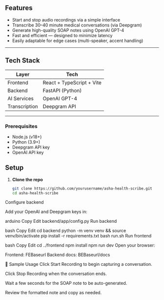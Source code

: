 ## Features

- Start and stop audio recordings via a simple interface
- Transcribe 30–40 minute medical conversations (via Deepgram)
- Generate high-quality SOAP notes using OpenAI GPT-4
- Fast and efficient — designed to minimize latency
- Easily adaptable for edge cases (multi-speaker, accent handling)

---

## Tech Stack

| Layer        | Tech                          |
|--------------|-------------------------------|
| Frontend     | React + TypeScript + Vite     |
| Backend      | FastAPI (Python)              |
| AI Services  | OpenAI GPT-4                  |
| Transcription| Deepgram API                  |

---


### Prerequisites

- Node.js (v18+)
- Python (3.9+)
- Deepgram API key
- OpenAI API key

## Setup

1. **Clone the repo**
   ```bash
   git clone https://github.com/yourusername/asha-health-scribe.git
   cd asha-health-scribe
Configure backend

Add your OpenAI and Deepgram keys in:

arduino
Copy
Edit
backend/app/config.py
Run backend

bash
Copy
Edit
cd backend
python -m venv venv && source venv/bin/activate
pip install -r requirements.txt
bash run.sh
Run frontend

bash
Copy
Edit
cd ../frontend
npm install
npm run dev
Open your browser:

Frontend: FEBaseurl
Backend docs: BEBaseurl/docs

🧪 Sample Usage
Click Start Recording to begin capturing a conversation.

Click Stop Recording when the conversation ends.

Wait a few seconds for the SOAP note to be auto-generated.

Review the formatted note and copy as needed.

